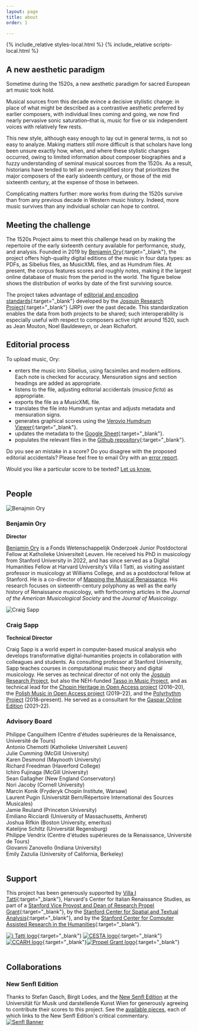 ```yaml
---
layout: page
title: about
order: 1

---
```


<script async src="https://www.googletagmanager.com/gtag/js?id=G-38882FHV3H"></script>
<script>
  window.dataLayer = window.dataLayer || [];
  function gtag(){dataLayer.push(arguments);}
  gtag('js', new Date());

  gtag('config', 'G-38882FHV3H');
</script>

<script src="https://cdn.jsdelivr.net/npm/vega@5.25.0"></script>
<script src="https://cdn.jsdelivr.net/npm/vega-lite@5.15.1"></script>
<script src="https://cdn.jsdelivr.net/npm/vega-embed@6.22.2"></script>

{% include_relative styles-local.html %}
{% include_relative scripts-local.html %}

## A new aesthetic paradigm

Sometime during the 1520s, a new aesthetic paradigm for sacred European art music took hold. 

Musical sources from this decade evince a decisive stylistic change: in place of what might be described as a contrastive aesthetic preferred by earlier composers, with individual lines coming and going, we now find nearly pervasive sonic saturation–that is, music for five or six independent voices with relatively few rests. 

This new style, although easy enough to lay out in general terms, is not so easy to analyze. Making matters still more difficult is that scholars have long been unsure exactly how, when, and where these stylistic changes occurred, owing to limited information about composer biographies and a fuzzy understanding of seminal musical sources from the 1520s. As a result, historians have tended to tell an oversimplified story that prioritizes the major composers of the early sixteenth century, or those of the mid sixteenth century, at the expense of those in between. 

Complicating matters further: more works from during the 1520s survive than from any previous decade in Western music history. Indeed, more music survives than any individual scholar can hope to control.

## Meeting the challenge

The 1520s Project aims to meet this challenge head on by making the repertoire of the early sixteenth century available for performance, study, and analysis. Founded in 2019 by [Benjamin Ory](https://benjaminory.com){:target="_blank"}, the project offers high-quality digital editions of the music in four data types: as PDFs, as Sibelius files, as MusicXML files, and as Humdrum files. At present, the corpus features <span id="work-count"></span> scores and roughly <span id="note-count"></span> notes, making it the largest online database of music from the period in the world. The figure below shows the distribution of works by date of the first surviving source.

<div id="years-plot"></div>

The project takes advantage of [editorial and encoding standards](https://wiki.ccarh.org/wiki/Josquin_Project_encoding_standards){:target="_blank"} developed by the [Josquin Research Project](https://josquin.stanford.edu){:target="_blank"} (JRP) over the past decade. This standardization enables the data from both projects to be shared; such interoperability is especially useful with respect to composers active right around 1520, such as Jean Mouton, Noel Bauldeweyn, or Jean Richafort.

## Editorial process

To upload music, Ory:
+ enters the music into Sibelius, using facsimiles and modern editions. Each note is checked for accuracy. Mensuration signs and section headings are added as appropriate.
+ listens to the file, adjusting editorial accidentals (_musica ficta_) as appropriate.
+ exports the file as a MusicXML file.
+ translates the file into Humdrum syntax and adjusts metadata and mensuration signs.
+ generates graphical scores using the [Verovio Humdrum Viewer](https://verovio.humdrum.org){:target="_blank"}.
+ updates the metadata to the [Google Sheet](https://docs.google.com/spreadsheets/d/1rVevNfKXd0g4NWOZdm2dG9sbQgOh5nOr_5G_2nizAgY/edit?usp=sharing){:target="_blank"}.
+ populates the relevant files in the [Github repository](https://github.com/benory/1520s-project){:target="_blank"}.

Do you see an mistake in a score? Do you disagree with the proposed editorial accidentals? Please feel free to email Ory with an [error report](mailto:The1520sProject@gmail.com).

Would you like a particular score to be texted? [Let us know.](mailto:The1520sProject@gmail.com)<br><br>

## People

<div class="team-container">
    <div class="team-member">
        <img src="/images/headshots/Ory.jpg" alt="Benajmin Ory">
        <div class="bio">
            <h3>Benjamin Ory</h3>
            <p><strong>Director</strong></p>
            <p><a href="https://benjaminory.com" target="_blank">Benjamin Ory</a> is a Fonds Wetenschappelijk Onderzoek Junior Postdoctoral Fellow at Katholieke Universiteit Leuven. He received his PhD in musicology from Stanford University in 2022, and has since served as a Digital Humanities Fellow at Harvard University’s Villa I Tatti, as visiting assistant professor in musicology at Williams College, and as a postdoctoral fellow at Stanford. He is a co-director of <a href="https://renaissancemapping.org" target="_blank">Mapping the Musical Renaissance</a>. His research focuses on sixteenth-century polyphony as well as the early history of Renaissance musicology, with forthcoming articles in the <i>Journal of the American Musicological Society</i> and the <i>Journal of Musicology</i>.</p>
        </div>
    </div>
    <div class="team-member">
        <img src="/images/headshots/Sapp.jpg" alt="Craig Sapp">
        <div class="bio">
            <h3>Craig Sapp</h3>
            <p><b>Technical Director</b></p>
            <p>Craig Sapp is a world expert in computer-based musical analysis who develops transformative digital-humanities projects in collaboration with colleagues and students. As consulting professor at Stanford University, Sapp teaches courses in computational music theory and digital musicology. He serves as technical director of not only the <a href="https://josquin.stanford.edu" target="_blank">Josquin Research Project</a>, but also the NEH-funded <a href="https://www.tassomusic.org/" target="_blank">Tasso in Music Project</a>, and as technical lead for the <a href="https://chopin.musicsources.pl/en/" target="_blank">Chopin Heritage in Open Access project</a> (2016–20), the <a href="https://polish.musicsources.pl/pl" target="_blank">Polish Music in Open Access project</a> (2019–22), and the <a href="https://polyrhythm.humdrum.org" target="_blank">Polyrhythm Project</a> (2018–present). He served as a consultant for the <a href="https://gaspar-van-weerbeke.eu" target="_blank">Gaspar Online Edition</a> (2021–22).</p>
        </div>
    </div>
</div>

### Advisory Board

<div id="paragraph">Philippe Canguilhem (Centre d'études supérieures de la Renaissance, Université de Tours)<br>
Antonio Chemotti (Katholieke Universiteit Leuven) <br>
Julie Cumming (McGill University) <br>
Karen Desmond (Maynooth University) <br>
Richard Freedman (Haverford College) <br>
Ichiro Fujinaga (McGill University) <br>
Sean Gallagher (New England Conservatory) <br>
Nori Jacoby (Cornell University) <br>
Marcin Konik (Fryderyk Chopin Institute, Warsaw) <br> 
Laurent Pugin (Universität Bern/Répertoire International des Sources Musicales)<br>
Jamie Reuland (Princeton University) <br>
Emiliano Ricciardi (University of Massachusetts, Amherst) <br>
Joshua Rifkin (Boston University, emeritus) <br>
Katelijne Schiltz (Universität Regensburg) <br>
Philippe Vendrix (Centre d'études supérieures de la Renaissance, Université de Tours) <br>
Giovanni Zanovello (Indiana University) <br>
Emily Zazulia (University of California, Berkeley)

</div><br>

## Support

This project has been generously supported by [Villa I Tatti](https://itatti.harvard.edu/){:target="_blank"}, Harvard's Center for Italian Renaissance Studies, as part of a [Stanford Vice Provost and Dean of Research Propel Grant](https://propelgrants.stanford.edu){:target="_blank"}, by the [Stanford Center for Spatial and Textual Analysis](https://cesta.stanford.edu){:target="_blank"}, and by the [Stanford Center for Computer Assisted Research in the Humanities](http://www.ccarh.org){:target="_blank"}.

[![i Tatti logo](ITatti_logo.png)](https://itatti.harvard.edu/){:target="_blank"} [![CESTA logo](CESTA_logo.png)](https://cesta.stanford.edu/){:target="_blank"}[![CCARH logo](CCARH_logo.png)](http://www.ccarh.org/){:target="_blank"}[![Propel Grant logo](Propel_logo.png)](https://propelgrants.stanford.edu){:target="_blank"}<br><br>

## Collaborations

<div id="paragraph"><h3>New Senfl Edition</h3>
  <div id="paragraph"> Thanks to Stefan Gasch, Birgit Lodes, and the <a href="https://senflonline-eng.com/new-senfl-edition/" target="_blank">New Senfl Edition</a> at the Universität für Musik und darstellende Kunst Wien for generously agreeing to contribute their scores to this project. See the <a href="https://1520s-project.org/browse/?q=senfl" target="_blank">available pieces</a>, each of which links to the New Senfl Edition's critical commentary.</div>
  <a href="https://senflonline-eng.com/new-senfl-edition/"><img src="/images/Senfl_banner.png" alt="Senfl Banner"></a>
</div>